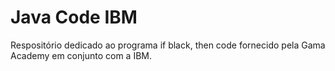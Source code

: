 # Java Code IBM
Respositório dedicado ao programa if black, then code fornecido pela Gama Academy em conjunto com a IBM.
